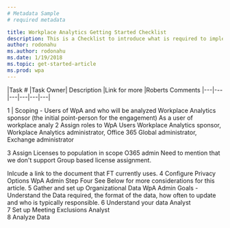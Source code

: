 ```yaml
---
# Metadata Sample
# required metadata

title: Workplace Analytics Getting Started Checklist
description: This is a Checklist to introduce what is required to implement Workplace Analytics for your Organization
author: rodonahu
ms.author: rodonahu
ms.date: 1/19/2018
ms.topic: get-started-article
ms.prod: wpa
---
```




|Task #	|Task	Owner|	Description	|Link for more	|Roberts Comments
|---|---|---|---|---|---|

1 |	Scoping - Users of WpA and who will be analyzed
	Workplace Analytics sponsor (the initial point-person for the engagement)
 	 	 	As a user of workplace analy
2	Assign roles to WpA Users	Workplace Analytics sponsor, Workplace Analytics administrator, Office 365 Global administrator, Exchange administrator

 3	Assign Licenses to population in scope	 O365 admin	 	 	Need to mention that we don't support Group based license assignment.

Inlcude a link to the document that FT currently uses.
 4	Configure Privacy Options	WpA Admin	 	 Step Four
See Below for more considerations for this article.
5	Gather and set up Organizational Data	WpA Admin			Goals -
Understand the Data required, the format of the data, how often to update and who is typically responsible.
6	Understand your data 	Analyst			
7	Set up Meeting Exclusions	Analyst			
8	Analyze Data 				
